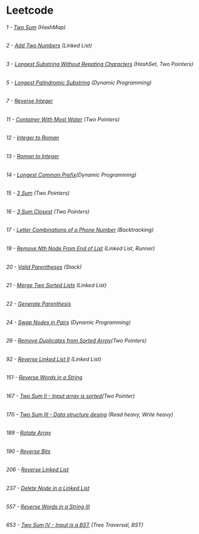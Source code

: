 # Leetcode
###### 1 - [Two Sum](https://leetcode.com/problems/two-sum/description/) (HashMap)
###### 2 - [Add Two Numbers](https://leetcode.com/problems/add-two-numbers/description/) (Linked List)
###### 3 - [Longest Substring Without Repating Characters](https://leetcode.com/problems/longest-substring-without-repeating-characters/description/) (HashSet, Two Pointers)
###### 5 - [Longest Palindromic Substring](https://leetcode.com/problems/longest-substring-without-repeating-characters/description/) (Dynamic Programming)
###### 7 - [Reverse Integer](https://leetcode.com/problems/reverse-integer/description/)
###### 11 - [Container With Most Water](https://leetcode.com/problems/container-with-most-water/description/) (Two Pointers)
###### 12 - [Integer to Roman](https://leetcode.com/problems/integer-to-roman/description/)
###### 13 - [Roman to Integer](https://leetcode.com/problems/roman-to-integer/)
###### 14 - [Longest Common Prefix](https://leetcode.com/problems/longest-common-prefix/description/)(Dynamic Programming)
###### 15 - [3 Sum](https://leetcode.com/problems/3sum/) (Two Pointers)
###### 16 - [3 Sum Closest](https://leetcode.com/problems/3sum-closest/description/) (Two Pointers)
###### 17 - [Letter Combinations of a Phone Number](https://leetcode.com/problems/letter-combinations-of-a-phone-number/description/) (Backtracking)
###### 19 - [Remove Nth Node From End of List](https://leetcode.com/problems/remove-nth-node-from-end-of-list/description/) (Linked List, Runner)
###### 20 - [Valid Parentheses](https://leetcode.com/problems/valid-parentheses/description/) (Stack)
###### 21 - [Merge Two Sorted Lists](https://leetcode.com/problems/merge-two-sorted-lists/) (Linked List)
###### 22 - [Generate Parenthesis](https://leetcode.com/problems/generate-parentheses/description/)
###### 24 - [Swap Nodes in Pairs](https://leetcode.com/problems/swap-nodes-in-pairs/description/) (Dynamic Programming)
###### 26 - [Remove Duplicates from Sorted Array](https://leetcode.com/problems/remove-duplicates-from-sorted-array/description/)(Two Pointers)
###### 92 - [Reverse Linked List II](https://leetcode.com/problems/reverse-linked-list-ii/description/) (Linked List)
###### 151 - [Reverse Words in a String](https://leetcode.com/problems/reverse-words-in-a-string/description/) 
###### 167 - [Two Sum II - Input array is sorted](https://leetcode.com/problems/two-sum-ii-input-array-is-sorted/description/)(Two Pointer)
###### 170 - [Two Sum III - Data structure desing](https://leetcode.com/problems/two-sum-iii-data-structure-design/description/) (Read heavy, Write heavy)
###### 189 - [Rotate Array](https://leetcode.com/problems/rotate-array/)
###### 190 - [Reverse Bits](https://leetcode.com/problems/reverse-bits/description/)
###### 206 - [Reverse Linked List](https://leetcode.com/problems/reverse-linked-list/description/)
###### 237 - [Delete Node in a Linked List](https://leetcode.com/problems/delete-node-in-a-linked-list/description/)
###### 557 - [Reverse Words in a String III](https://leetcode.com/problems/reverse-words-in-a-string-iii/)
###### 653 - [Two Sum IV - Input is a BST](https://leetcode.com/problems/two-sum-iv-input-is-a-bst/description/) (Tree Traversal, BST)
